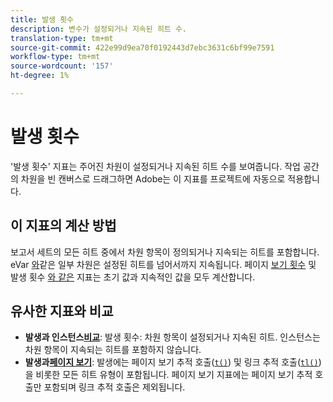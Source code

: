 ```yaml
---
title: 발생 횟수
description: 변수가 설정되거나 지속된 히트 수.
translation-type: tm+mt
source-git-commit: 422e99d9ea70f0192443d7ebc3631c6bf99e7591
workflow-type: tm+mt
source-wordcount: '157'
ht-degree: 1%

---
```



# 발생 횟수

&#39;발생 횟수&#39; 지표는 주어진 차원이 설정되거나 지속된 히트 수를 보여줍니다. 작업 공간의 차원을 빈 캔버스로 드래그하면 Adobe는 이 지표를 프로젝트에 자동으로 적용합니다.

## 이 지표의 계산 방법

보고서 세트의 모든 히트 중에서 차원 항목이 정의되거나 지속되는 히트를 포함합니다. eVar [와](../dimensions/evar.md)같은 일부 차원은 설정된 히트를 넘어서까지 지속됩니다. 페이지 [보기 횟수](page-views.md) 및 발생 횟수 [와 같은](occurrences.md) 지표는 초기 값과 지속적인 값을 모두 계산합니다.

## 유사한 지표와 비교

* **발생과 인스턴스[비교](instances.md)**: 발생 횟수: 차원 항목이 설정되거나 지속된 히트. 인스턴스는 차원 항목이 지속되는 히트를 포함하지 않습니다.
* **발생과[페이지 보기](page-views.md)**: 발생에는 페이지 보기 추적 호출([`t()`](/help/implement/vars/functions/t-method.md)) 및 링크 추적 호출([`tl()`](/help/implement/vars/functions/tl-method.md))을 비롯한 모든 히트 유형이 포함됩니다. 페이지 보기 지표에는 페이지 보기 추적 호출만 포함되며 링크 추적 호출은 제외됩니다.
